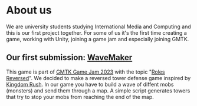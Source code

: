 # About us

We are university students studying International Media and Computing and this is our first project together. For some of us it's the first time creating a game, working with Unity, joining a game jam and especially joining GMTK.

## Our first submission: [WaveMaker](https://github.com/IMIaculate-Games/WaveMaker)
This game is part of [GMTK Game Jam 2023](https://itch.io/jam/gmtk-2023) with the topic "[Roles Reversed](https://www.youtube.com/watch?v=7JhCPhqWTas)". We decided to make a reversed tower defense game inspired by [Kingdom Rush](https://www.kingdomrush.com).
In our game you have to build a wave of diffent mobs (monsters) and send them through a map. A simple script generates towers that try to stop your mobs from reaching the end of the map.&nbsp;</p>
